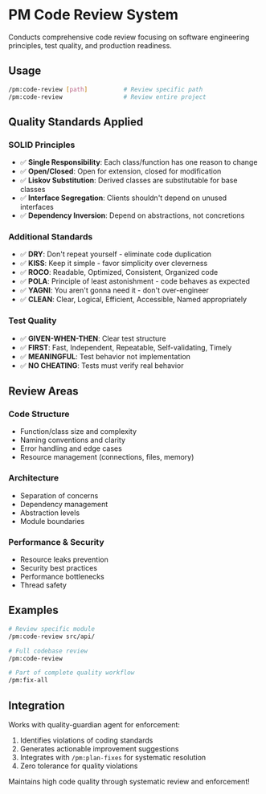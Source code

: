 # PM Code Review System

Conducts comprehensive code review focusing on software engineering principles, test quality, and production readiness.

## Usage

```bash
/pm:code-review [path]          # Review specific path
/pm:code-review                 # Review entire project
```

## Quality Standards Applied

### SOLID Principles
- ✅ **Single Responsibility**: Each class/function has one reason to change
- ✅ **Open/Closed**: Open for extension, closed for modification  
- ✅ **Liskov Substitution**: Derived classes are substitutable for base classes
- ✅ **Interface Segregation**: Clients shouldn't depend on unused interfaces
- ✅ **Dependency Inversion**: Depend on abstractions, not concretions

### Additional Standards
- ✅ **DRY**: Don't repeat yourself - eliminate code duplication
- ✅ **KISS**: Keep it simple - favor simplicity over cleverness
- ✅ **ROCO**: Readable, Optimized, Consistent, Organized code
- ✅ **POLA**: Principle of least astonishment - code behaves as expected
- ✅ **YAGNI**: You aren't gonna need it - don't over-engineer
- ✅ **CLEAN**: Clear, Logical, Efficient, Accessible, Named appropriately

### Test Quality
- ✅ **GIVEN-WHEN-THEN**: Clear test structure
- ✅ **FIRST**: Fast, Independent, Repeatable, Self-validating, Timely
- ✅ **MEANINGFUL**: Test behavior not implementation
- ✅ **NO CHEATING**: Tests must verify real behavior

## Review Areas

### Code Structure
- Function/class size and complexity
- Naming conventions and clarity
- Error handling and edge cases
- Resource management (connections, files, memory)

### Architecture
- Separation of concerns
- Dependency management
- Abstraction levels
- Module boundaries

### Performance & Security  
- Resource leaks prevention
- Security best practices
- Performance bottlenecks
- Thread safety

## Examples

```bash
# Review specific module
/pm:code-review src/api/

# Full codebase review  
/pm:code-review

# Part of complete quality workflow
/pm:fix-all
```

## Integration

Works with quality-guardian agent for enforcement:
1. Identifies violations of coding standards
2. Generates actionable improvement suggestions
3. Integrates with `/pm:plan-fixes` for systematic resolution
4. Zero tolerance for quality violations

Maintains high code quality through systematic review and enforcement!